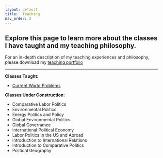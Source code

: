 ```yaml
---
layout: default
title:  Teaching
nav_order: 2
---
```

## Explore this page to learn more about the classes I have taught and my teaching philosophy. 

For an in-depth description of my teaching experiences and philosophy, please download my [teaching portfolio](UnderConstruction)

___

**Classes Taught:**

- [Current World Problems](https://docs.google.com/document/d/1qusyrjNtgqLopNoiCbaRWwvdx3i62eBY/edit?usp=sharing&ouid=113818423715311488588&rtpof=true&sd=true)

**Classes Under Construction:**

- Comparative Labor Politics
- Environmental Politics
- Energy Politics and Policy
- Global Environmental Politics
- Global Governance
- International Political Economy
- Labor Politics in the US and Abroad
- Introduction to International Relations
- Introduction to Comparative Politics
- Political Geography
